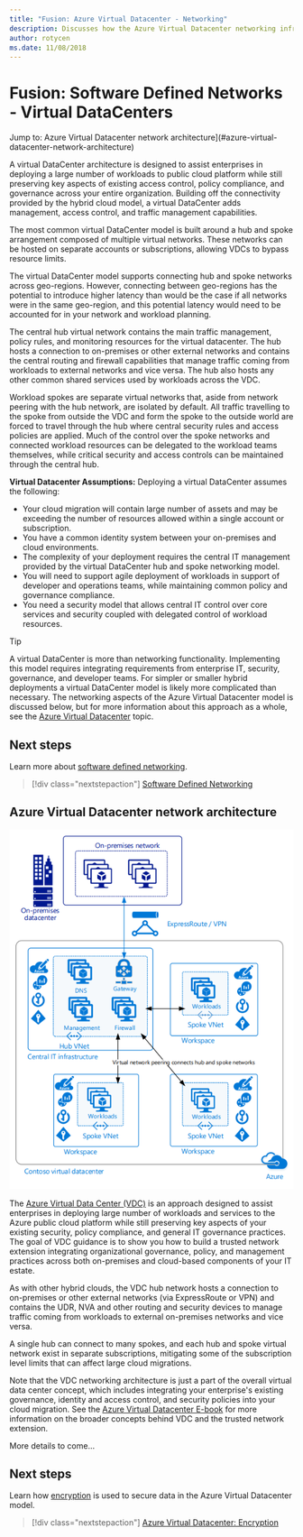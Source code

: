 ```yaml
---
title: "Fusion: Azure Virtual Datacenter - Networking" 
description: Discusses how the Azure Virtual Datacenter networking infrastructure enables secure, centrally managed, access between on-premises and cloud resources, while isolating VDC networks from the public internet and other Azure hosted networks.
author: rotycen
ms.date: 11/08/2018
---
```


# Fusion: Software Defined Networks - Virtual DataCenters

Jump to: Azure Virtual Datacenter network architecture](#azure-virtual-datacenter-network-architecture)

A virtual DataCenter architecture is designed to assist enterprises in deploying a large number of workloads to public cloud platform while still
preserving key aspects of existing access control, policy compliance, and governance across your entire organization. Building off the connectivity
provided by the hybrid cloud model, a virtual DataCenter adds management, access control, and traffic management capabilities.

The most common virtual DataCenter model is built around a hub and spoke arrangement composed of multiple virtual networks. These networks can be hosted on separate accounts or subscriptions, allowing VDCs to bypass resource limits.

The virtual DataCenter model supports connecting hub and spoke networks across geo-regions. However, connecting between geo-regions has the potential to introduce higher latency than would be the case if all networks were in the same geo-region, and this potential latency would need to be accounted for in your network and workload planning.

The central hub virtual network contains the main traffic management, policy rules, and monitoring resources for the virtual datacenter. The hub hosts a connection to on-premises or other external networks and contains the central routing and firewall capabilities that manage traffic coming from workloads to external networks and vice versa. The hub also hosts any other common shared services used by workloads across the VDC.

Workload spokes are separate virtual networks that, aside from network peering with the hub network, are isolated by default. All traffic travelling to the spoke from outside the VDC and form the spoke to the outside world are forced to travel through the hub where central security rules and access policies are applied. Much of the control over the spoke networks and connected workload resources can be delegated to the workload teams themselves, while critical security and access controls can be maintained through the central hub.

**Virtual Datacenter Assumptions:** Deploying a virtual DataCenter assumes the following:

- Your cloud migration will contain large number of assets and may be exceeding the number of resources allowed within a single account or subscription.
- You have a common identity system between your on-premises and cloud environments.
- The complexity of your deployment requires the central IT management provided by the virtual DataCenter hub and spoke networking model.
- You will need to support agile deployment of workloads in support of developer and operations teams, while maintaining common policy and governance compliance.
- You need a security model that allows central IT control over core services and security coupled with delegated control of workload resources.

> [!TIP]
> A virtual DataCenter is more than networking functionality. Implementing this model requires integrating requirements from enterprise IT, security, governance, and developer teams. For simpler or smaller hybrid deployments a virtual DataCenter model is likely more complicated than necessary. The networking aspects of the Azure Virtual Datacenter model is discussed below, but for more information about this approach as a whole, see the [Azure Virtual Datacenter](../virtual-datacenter/overview.md) topic. 

## Next steps

Learn more about [software defined networking](overview.md).

> [!div class="nextstepaction"]
> [Software Defined Networking](overview.md)

## Azure Virtual Datacenter network architecture

![Example hub and spoke structure of a virtual data center, including connection to on-premises network](../../_images/infra-sdn-figure3.png)

The [Azure Virtual Data Center
(VDC)](https://docs.microsoft.com/en-us/azure/architecture/vdc/) is an approach
designed to assist enterprises in deploying large number of workloads and
services to the Azure public cloud platform while still preserving key aspects
of your existing security, policy compliance, and general IT governance
practices. The goal of VDC guidance is to show you how to build a trusted
network extension integrating organizational governance, policy, and management
practices across both on-premises and cloud-based components of your IT estate.

As with other hybrid clouds, the VDC hub network hosts a connection to
on-premises or other external networks (via ExpressRoute or VPN) and contains
the UDR, NVA and other routing and security devices to manage traffic coming
from workloads to external on-premises networks and vice versa.

A single hub can connect to many spokes, and each hub and spoke virtual network
exist in separate subscriptions, mitigating some of the subscription level
limits that can affect large cloud migrations.

Note that the VDC networking architecture is just a part of the overall virtual
data center concept, which includes integrating your enterprise's existing
governance, identity and access control, and security policies into your cloud
migration. See the [Azure Virtual Datacenter
E-book](https://azure.microsoft.com/en-us/resources/azure-virtual-datacenter/)
for more information on the broader concepts behind VDC and the trusted network
extension.

More details to come...

## Next steps

Learn how  [encryption](../encryption/vdc-encryption.md) is used to secure data in the Azure Virtual Datacenter model.

> [!div class="nextstepaction"]
> [Azure Virtual Datacenter: Encryption](../encryption/vdc-encryption.md)